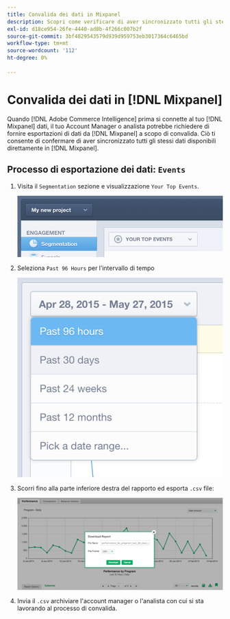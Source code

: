 ```yaml
---
title: Convalida dei dati in Mixpanel
description: Scopri come verificare di aver sincronizzato tutti gli stessi dati disponibili direttamente in Mixpanel.
exl-id: d18ce954-26fe-4440-ad8b-4f266c007b2f
source-git-commit: 3bf4829543579d939d959753eb3017364c6465bd
workflow-type: tm+mt
source-wordcount: '112'
ht-degree: 0%

---
```


# Convalida dei dati in [!DNL Mixpanel]

Quando [!DNL Adobe Commerce Intelligence] prima si connette al tuo [!DNL Mixpanel] dati, il tuo Account Manager o analista potrebbe richiedere di fornire esportazioni di dati da [!DNL Mixpanel] a scopo di convalida. Ciò ti consente di confermare di aver sincronizzato tutti gli stessi dati disponibili direttamente in [!DNL Mixpanel].

## Processo di esportazione dei dati: `Events`

1. Visita il `Segmentation` sezione e visualizzazione `Your Top Events`.

   ![](../../../assets/your-top-events.png)

1. Seleziona `Past 96 Hours` per l’intervallo di tempo

   ![](../../../assets/past-96-hours.png)

1. Scorri fino alla parte inferiore destra del rapporto ed esporta `.csv` file:

   ![](../../../assets/export-csv-mixpanel.png)

1. Invia il `.csv` archiviare l&#39;account manager o l&#39;analista con cui si sta lavorando al processo di convalida.

